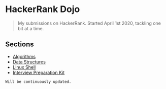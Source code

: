 # HackerRank Dojo

> My submissions on HackerRank. Started April 1st 2020, tackling one bit at a time.

## Sections
- [Algorithms](/algorithms)
- [Data Structures](/data-structures)
- [Linux Shell](/linux-shell)
- [Interview Preparation Kit](/interview-preparation-kit)

```Will be continuously updated.```
